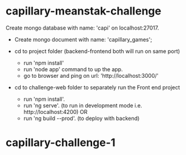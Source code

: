 # capillary-meanstak-challenge
Create mongo database with name: 'capi' on localhost:27017.
- Create mongo document with name: 'capillary_games';

- cd to project folder (backend-frontend both will run on same port)
   - run 'npm install'
   - run 'node app' command to up the app.
   - go to browser and ping on url: 'http://localhost:3000/'

- cd to challenge-web folder to separately run the Front end project
   - run 'npm install'.
   - run 'ng serve'. (to run in development mode i.e. http://localhost:4200) OR
   - run 'ng build --prod'. (to deploy with backend)
# capillary-challenge-1
